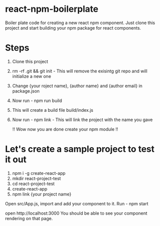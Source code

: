 # react-npm-boilerplate
Boiler plate code for creating a new react npm component.
Just clone this project and start building your npm package for react components.

# Steps
1. Clone this project
2. rm -rf .git && git init - This will remove the exisintg git repo and will initialize a new one
3. Change {your roject name}, {author name} and {author email} in package.json
4. Now run - npm run build
5. This will create a build file build/index.js
6. Now run - npm link - This will link the project with the name you gave
   
   !! Wow now you are done create your npm module !!

# Let's create a sample project to test it out
1. npm i -g create-react-app
2. mkdir react-project-test
3. cd react-project-test
4. create-react-app
5. npm link {your project name}

Open src/App.js, import and add your component to it.
Run - npm start

open http://localhost:3000
You should be able to see your component rendering on that page.
